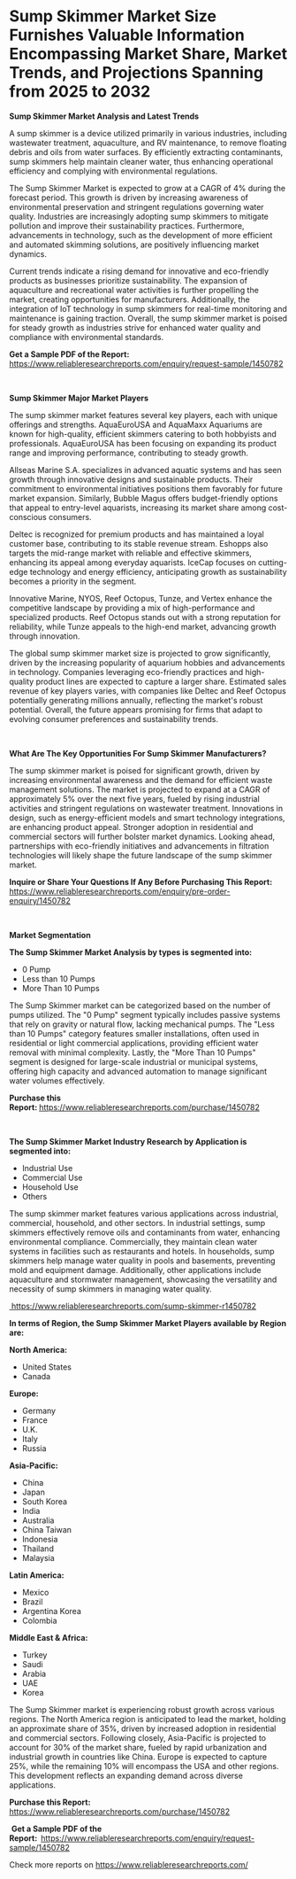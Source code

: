 <p><h1>Sump Skimmer Market Size Furnishes Valuable Information Encompassing Market Share, Market Trends, and Projections Spanning from 2025 to 2032</h1></p><p><strong>Sump Skimmer Market Analysis and Latest Trends</strong></p>
<p><p>A sump skimmer is a device utilized primarily in various industries, including wastewater treatment, aquaculture, and RV maintenance, to remove floating debris and oils from water surfaces. By efficiently extracting contaminants, sump skimmers help maintain cleaner water, thus enhancing operational efficiency and complying with environmental regulations.</p><p>The Sump Skimmer Market is expected to grow at a CAGR of 4% during the forecast period. This growth is driven by increasing awareness of environmental preservation and stringent regulations governing water quality. Industries are increasingly adopting sump skimmers to mitigate pollution and improve their sustainability practices. Furthermore, advancements in technology, such as the development of more efficient and automated skimming solutions, are positively influencing market dynamics.</p><p>Current trends indicate a rising demand for innovative and eco-friendly products as businesses prioritize sustainability. The expansion of aquaculture and recreational water activities is further propelling the market, creating opportunities for manufacturers. Additionally, the integration of IoT technology in sump skimmers for real-time monitoring and maintenance is gaining traction. Overall, the sump skimmer market is poised for steady growth as industries strive for enhanced water quality and compliance with environmental standards.</p></p>
<p><strong>Get a Sample PDF of the Report:&nbsp;</strong> <a href="https://www.reliableresearchreports.com/enquiry/request-sample/1450782?utm_campaign=2513&utm_medium=2&utm_source=Github&utm_content=ia&utm_term=17022025&utm_id=sump-skimmer">https://www.reliableresearchreports.com/enquiry/request-sample/1450782</a></p>
<p>&nbsp;</p>
<p><strong>Sump Skimmer Major Market Players</strong></p>
<p><p>The sump skimmer market features several key players, each with unique offerings and strengths. AquaEuroUSA and AquaMaxx Aquariums are known for high-quality, efficient skimmers catering to both hobbyists and professionals. AquaEuroUSA has been focusing on expanding its product range and improving performance, contributing to steady growth.</p><p>Allseas Marine S.A. specializes in advanced aquatic systems and has seen growth through innovative designs and sustainable products. Their commitment to environmental initiatives positions them favorably for future market expansion. Similarly, Bubble Magus offers budget-friendly options that appeal to entry-level aquarists, increasing its market share among cost-conscious consumers.</p><p>Deltec is recognized for premium products and has maintained a loyal customer base, contributing to its stable revenue stream. Eshopps also targets the mid-range market with reliable and effective skimmers, enhancing its appeal among everyday aquarists. IceCap focuses on cutting-edge technology and energy efficiency, anticipating growth as sustainability becomes a priority in the segment.</p><p>Innovative Marine, NYOS, Reef Octopus, Tunze, and Vertex enhance the competitive landscape by providing a mix of high-performance and specialized products. Reef Octopus stands out with a strong reputation for reliability, while Tunze appeals to the high-end market, advancing growth through innovation.</p><p>The global sump skimmer market size is projected to grow significantly, driven by the increasing popularity of aquarium hobbies and advancements in technology. Companies leveraging eco-friendly practices and high-quality product lines are expected to capture a larger share. Estimated sales revenue of key players varies, with companies like Deltec and Reef Octopus potentially generating millions annually, reflecting the market's robust potential. Overall, the future appears promising for firms that adapt to evolving consumer preferences and sustainability trends.</p></p>
<p>&nbsp;</p>
<p><strong>What Are The Key Opportunities For Sump Skimmer Manufacturers?</strong></p>
<p><p>The sump skimmer market is poised for significant growth, driven by increasing environmental awareness and the demand for efficient waste management solutions. The market is projected to expand at a CAGR of approximately 5% over the next five years, fueled by rising industrial activities and stringent regulations on wastewater treatment. Innovations in design, such as energy-efficient models and smart technology integrations, are enhancing product appeal. Stronger adoption in residential and commercial sectors will further bolster market dynamics. Looking ahead, partnerships with eco-friendly initiatives and advancements in filtration technologies will likely shape the future landscape of the sump skimmer market.</p></p>
<p><strong>Inquire or Share Your Questions If Any Before Purchasing This Report:</strong> <a href="https://www.reliableresearchreports.com/enquiry/pre-order-enquiry/1450782?utm_campaign=2513&utm_medium=2&utm_source=Github&utm_content=ia&utm_term=17022025&utm_id=sump-skimmer">https://www.reliableresearchreports.com/enquiry/pre-order-enquiry/1450782</a></p>
<p>&nbsp;</p>
<p><strong>Market Segmentation</strong></p>
<p><strong>The Sump Skimmer Market Analysis by types is segmented into:</strong></p>
<p><ul><li>0 Pump</li><li>Less than 10 Pumps</li><li>More Than 10 Pumps</li></ul></p>
<p><p>The Sump Skimmer market can be categorized based on the number of pumps utilized. The "0 Pump" segment typically includes passive systems that rely on gravity or natural flow, lacking mechanical pumps. The "Less than 10 Pumps" category features smaller installations, often used in residential or light commercial applications, providing efficient water removal with minimal complexity. Lastly, the "More Than 10 Pumps" segment is designed for large-scale industrial or municipal systems, offering high capacity and advanced automation to manage significant water volumes effectively.</p></p>
<p><strong>Purchase this Report:&nbsp;</strong><a href="https://www.reliableresearchreports.com/purchase/1450782?utm_campaign=2513&utm_medium=2&utm_source=Github&utm_content=ia&utm_term=17022025&utm_id=sump-skimmer">https://www.reliableresearchreports.com/purchase/1450782</a></p>
<p>&nbsp;</p>
<p><strong>The Sump Skimmer Market Industry Research by Application is segmented into:</strong></p>
<p><ul><li>Industrial Use</li><li>Commercial Use</li><li>Household Use</li><li>Others</li></ul></p>
<p><p>The sump skimmer market features various applications across industrial, commercial, household, and other sectors. In industrial settings, sump skimmers effectively remove oils and contaminants from water, enhancing environmental compliance. Commercially, they maintain clean water systems in facilities such as restaurants and hotels. In households, sump skimmers help manage water quality in pools and basements, preventing mold and equipment damage. Additionally, other applications include aquaculture and stormwater management, showcasing the versatility and necessity of sump skimmers in managing water quality.</p></p>
<p><a href="https://www.reliableresearchreports.com/sump-skimmer-r1450782?utm_campaign=2513&utm_medium=2&utm_source=Github&utm_content=ia&utm_term=17022025&utm_id=sump-skimmer">&nbsp;https://www.reliableresearchreports.com/sump-skimmer-r1450782</a></p>
<p><strong>In terms of Region, the Sump Skimmer Market Players available by Region are:</strong></p>
<p>
    <p> <strong> North America: </strong>
        <ul>
            <li>United States</li>
            <li>Canada</li>
        </ul>
        </p> 
    <p> <strong> Europe: </strong>
        <ul>
            <li>Germany</li>
            <li>France</li>
            <li>U.K.</li>
            <li>Italy</li>
            <li>Russia</li>
        </ul>
        </p> 
    <p> <strong> Asia-Pacific: </strong>
        <ul>
            <li>China</li>
            <li>Japan</li>
            <li>South Korea</li>
            <li>India</li>
            <li>Australia</li>
            <li>China Taiwan</li>
            <li>Indonesia</li>
            <li>Thailand</li>
            <li>Malaysia</li>
        </ul>
        </p> 
    <p> <strong> Latin America: </strong>
        <ul>
            <li>Mexico</li>
            <li>Brazil</li>
            <li>Argentina Korea</li>
            <li>Colombia</li>
        </ul>
        </p> 
    <p> <strong> Middle East & Africa: </strong>
        <ul>
            <li>Turkey</li>
            <li>Saudi</li>
            <li>Arabia</li>
            <li>UAE</li>
            <li>Korea</li>
        </ul>
    </p>
    </p>
<p><p>The Sump Skimmer market is experiencing robust growth across various regions. The North America region is anticipated to lead the market, holding an approximate share of 35%, driven by increased adoption in residential and commercial sectors. Following closely, Asia-Pacific is projected to account for 30% of the market share, fueled by rapid urbanization and industrial growth in countries like China. Europe is expected to capture 25%, while the remaining 10% will encompass the USA and other regions. This development reflects an expanding demand across diverse applications.</p></p>
<p><strong>Purchase this Report: </strong><a href="https://www.reliableresearchreports.com/purchase/1450782?utm_campaign=2513&utm_medium=2&utm_source=Github&utm_content=ia&utm_term=17022025&utm_id=sump-skimmer">https://www.reliableresearchreports.com/purchase/1450782</a></p>
<p>&nbsp;<strong>Get a Sample PDF of the Report:&nbsp;&nbsp;</strong><a href="https://www.reliableresearchreports.com/enquiry/request-sample/1450782?utm_campaign=2513&utm_medium=2&utm_source=Github&utm_content=ia&utm_term=17022025&utm_id=sump-skimmer">https://www.reliableresearchreports.com/enquiry/request-sample/1450782</a></p>
<p><strong></strong></p>
<p>Check more reports on <a href="https://www.reliableresearchreports.com/?utm_campaign=2513&utm_medium=2&utm_source=Github&utm_content=ia&utm_term=17022025&utm_id=sump-skimmer">https://www.reliableresearchreports.com/</a></p>